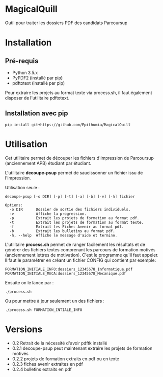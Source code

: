 # MagicalQuill
Outil pour traiter les dossiers PDF des candidats Parcoursup

# Installation

## Pré-requis

* Python 3.5.x
* PyPDF2 (installé par pip)
* pdftotext (installé par pip)

Pour extraire les projets au format texte via process.sh, 
il faut également disposer de l'utilitaire pdftotext.

## Installation avec pip

    pip install git+https://github.com/Epithumia/MagicalQuill

# Utilisation

Cet utilitaire permet de découper les fichiers d'impression de Parcoursup
(anciennement APB) étudiant par étudiant.

L'utilitaire **decoupe-psup** permet de saucissonner un fichier issu
de l'impression.

Utilisation seule :

```
decoupe-psup [-o DIR] [-p] [-t] [-a] [-b] [-v] [-h] fichier

Options:
  -o DIR      Dossier de sortie des fichiers individuels.
  -v          Affiche la progression.
  -p          Extrait les projets de formation au format pdf.
  -t          Extrait les projets de formation au format texte.
  -f          Extrait les Fiches Avenir au format pdf.
  -b          Extrait les bulletins au format pdf.
  -h, --help  Affiche le message d'aide et termine.
```

L'utilitaire **process.sh** permet de ranger facilement les résultats et de
générer des fichiers textes comprenant les parcours de formation motivés
(anciennement lettres de motivation). C'est le programme qu'il faut appeler.
Il faut le paramétrer en créant un fichier CONFIG qui contient par exemple:

    FORMATION_INITIALE_INFO:dossiers_12345678_Informatique.pdf
    FORMATION_INITIALE_MECA:dossiers_12345678_Mecanique.pdf

Ensuite on le lance par :

    ./process.sh

Ou pour mettre à jour seulement un des fichiers :

    ./process.sh FORMATION_INTIALE_INFO

# Versions

* 0.2 Retrait de la nécessité d'avoir pdftk installé
* 0.2.1 decoupe-psup peut maintenant extraire les projets de formation motivés
* 0.2.2 projets de formation extraits en pdf ou en texte
* 0.2.3 fiches avenir extraites en pdf
* 0.2.4 bulletins extraits en pdf
